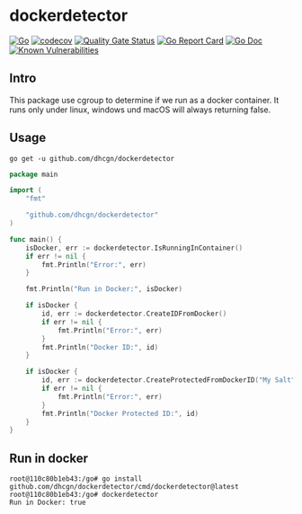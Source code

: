 # dockerdetector

[![Go](https://github.com/dhcgn/dockerdetector/actions/workflows/go.yml/badge.svg)](https://github.com/dhcgn/dockerdetector/actions/workflows/go.yml)
[![codecov](https://codecov.io/gh/dhcgn/dockerdetector/branch/main/graph/badge.svg?token=9CMJ0HZA6B)](https://codecov.io/gh/dhcgn/dockerdetector)
[![Quality Gate Status](https://sonarcloud.io/api/project_badges/measure?project=dhcgn_dockerdetector&metric=alert_status)](https://sonarcloud.io/dashboard?id=dhcgn_dockerdetector)
[![Go Report Card](https://goreportcard.com/badge/github.com/dhcgn/dockerdetector)](https://goreportcard.com/report/github.com/dhcgn/dockerdetector)
[![Go Doc](https://godoc.org/github.com/dhcgn/dockerdetector?status.svg)](http://godoc.org/github.com/dhcgn/dockerdetector)
[![Known Vulnerabilities](https://snyk.io/test/github/dhcgn/dockerdetector/badge.svg?targetFile=go.mod)](https://snyk.io/test/github/dhcgn/dockerdetector?targetFile=go.mod)

## Intro

This package use cgroup to determine if we run as a docker container. 
It runs only under linux, windows und macOS will always returning false.

## Usage

`go get -u github.com/dhcgn/dockerdetector`

```go
package main

import (
	"fmt"

	"github.com/dhcgn/dockerdetector"
)

func main() {
	isDocker, err := dockerdetector.IsRunningInContainer()
	if err != nil {
		fmt.Println("Error:", err)
	}

	fmt.Println("Run in Docker:", isDocker)

	if isDocker {
		id, err := dockerdetector.CreateIDFromDocker()
		if err != nil {
			fmt.Println("Error:", err)
		}
		fmt.Println("Docker ID:", id)
	}

	if isDocker {
		id, err := dockerdetector.CreateProtectedFromDockerID("My Salt")
		if err != nil {
			fmt.Println("Error:", err)
		}
		fmt.Println("Docker Protected ID:", id)
	}
}

```

## Run in docker

```
root@110c80b1eb43:/go# go install github.com/dhcgn/dockerdetector/cmd/dockerdetector@latest
root@110c80b1eb43:/go# dockerdetector
Run in Docker: true
```
